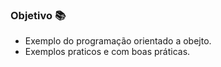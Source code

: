 ### Objetivo :books:
- Exemplo do programação orientado a obejto.
- Exemplos praticos e com boas práticas.
